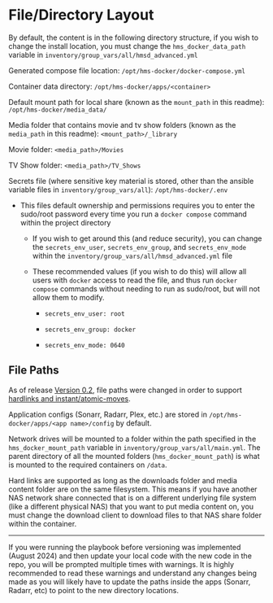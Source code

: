 # File/Directory Layout

By default, the content is in the following directory structure, if you wish to change the install location, you must change the `hms_docker_data_path` variable in `inventory/group_vars/all/hmsd_advanced.yml`

Generated compose file location: `/opt/hms-docker/docker-compose.yml`

Container data directory: `/opt/hms-docker/apps/<container>`

Default mount path for local share (known as the `mount_path` in this readme): `/opt/hms-docker/media_data/`

Media folder that contains movie and tv show folders (known as the `media_path` in this readme): `<mount_path>/_library`

Movie folder: `<media_path>/Movies`

TV Show folder: `<media_path>/TV_Shows`

Secrets file (where sensitive key material is stored, other than the ansible variable files in `inventory/group_vars/all`): `/opt/hms-docker/.env`

- This files default ownership and permissions requires you to enter the sudo/root password every time you run a `docker compose` command within the project directory

  - If you wish to get around this (and reduce security), you can change the `secrets_env_user`, `secrets_env_group`, and `secrets_env_mode` within the `inventory/group_vars/all/hmsd_advanced.yml` file

  - These recommended values (if you wish to do this) will allow all users with `docker` access to read the file, and thus run `docker compose` commands without needing to run as sudo/root, but will not allow them to modify.

    - `secrets_env_user: root`

    - `secrets_env_group: docker`

    - `secrets_env_mode: 0640`

## File Paths

As of release [Version 0.2](release-notes/v0.2.md), file paths were changed in order to support [hardlinks and instant/atomic-moves](https://trash-guides.info/Hardlinks/Hardlinks-and-Instant-Moves/).

Application configs (Sonarr, Radarr, Plex, etc.) are stored in `/opt/hms-docker/apps/<app name>/config` by default.

Network drives will be mounted to a folder within the path specified in the `hms_docker_mount_path` variable in `inventory/group_vars/all/main.yml`. The parent directory of all the mounted folders (`hms_docker_mount_path`) is what is mounted to the required containers on `/data`.

Hard links are supported as long as the downloads folder and media content folder are on the same filesystem. This means if you have another NAS network share connected that is on a different underlying file system (like a different physical NAS) that you want to put media content on, you must change the download client to download files to that NAS share folder within the container.

---

If you were running the playbook before versioning was implemented (August 2024) and then update your local code with the new code in the repo, you will be prompted multiple times with warnings. It is highly recommended to read these warnings and understand any changes being made as you will likely have to update the paths inside the apps (Sonarr, Radarr, etc) to point to the new directory locations.
